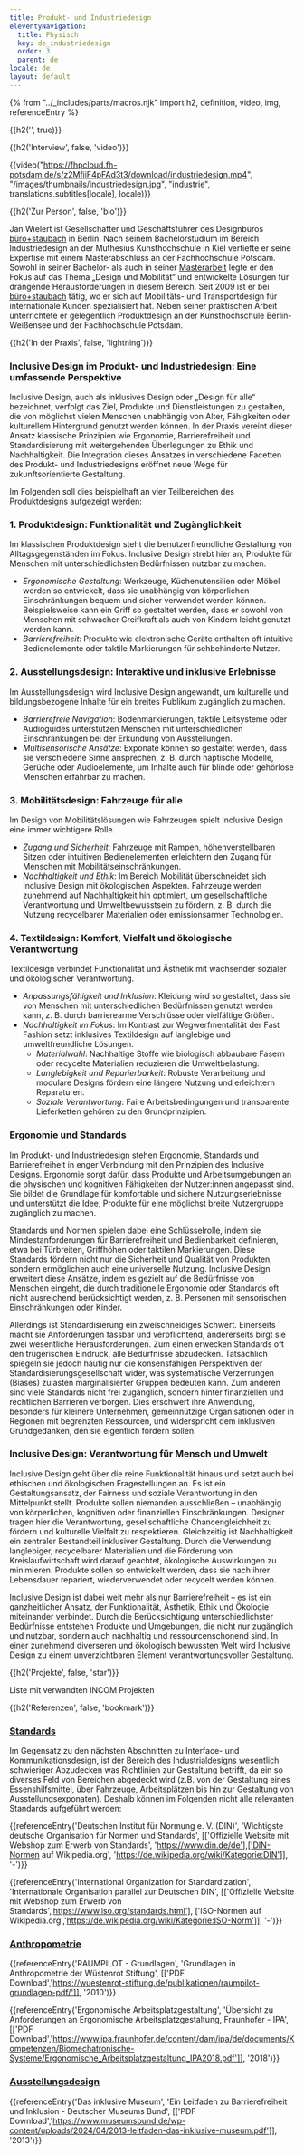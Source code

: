 ```yaml
---
title: Produkt- und Industriedesign
eleventyNavigation:
  title: Physisch
  key: de_industriedesign
  order: 3
  parent: de
locale: de
layout: default
---
```


{% from "../_includes/parts/macros.njk" import h2, definition, video, img, referenceEntry %}

{{h2('', true)}}

{{h2('Interview', false, 'video')}}

{{video("https://fhpcloud.fh-potsdam.de/s/z2MfiiF4pFAd3t3/download/industriedesign.mp4", "/images/thumbnails/industriedesign.jpg", "industrie", translations.subtitles[locale], locale)}}

{{h2('Zur Person', false, 'bio')}}

Jan Wielert ist Gesellschafter und Geschäftsführer des Designbüros [büro+staubach](https://buero-staubach.de/) in Berlin. Nach seinem Bachelorstudium im Bereich Industriedesign an der Muthesius Kunsthochschule in Kiel vertiefte er seine Expertise mit einem Masterabschluss an der Fachhochschule Potsdam. Sowohl in seiner Bachelor- als auch in seiner [Masterarbeit](https://opac.fh-potsdam.de/00/katkey/148765) legte er den Fokus auf das Thema „Design und Mobilität“ und entwickelte Lösungen für drängende Herausforderungen in diesem Bereich. Seit 2009 ist er bei [büro+staubach](https://buero-staubach.de/) tätig, wo er sich auf Mobilitäts- und Transportdesign für internationale Kunden spezialisiert hat. Neben seiner praktischen Arbeit unterrichtete er gelegentlich Produktdesign an der Kunsthochschule Berlin-Weißensee und der Fachhochschule Potsdam.

{{h2('In der Praxis', false, 'lightning')}}

### Inclusive Design im Produkt- und Industriedesign: Eine umfassende Perspektive

Inclusive Design, auch als inklusives Design oder „Design für alle“ bezeichnet, verfolgt das Ziel, Produkte und Dienstleistungen zu gestalten, die von möglichst vielen Menschen unabhängig von Alter, Fähigkeiten oder kulturellem Hintergrund genutzt werden können. In der Praxis vereint dieser Ansatz klassische Prinzipien wie Ergonomie, Barrierefreiheit und Standardisierung mit weitergehenden Überlegungen zu Ethik und Nachhaltigkeit. Die Integration dieses Ansatzes in verschiedene Facetten des Produkt- und Industriedesigns eröffnet neue Wege für zukunftsorientierte Gestaltung.

Im Folgenden soll dies beispielhaft an vier Teilbereichen des Produktdesigns aufgezeigt werden:

### 1. Produktdesign: Funktionalität und Zugänglichkeit

Im klassischen Produktdesign steht die benutzerfreundliche Gestaltung von Alltagsgegenständen im Fokus. Inclusive Design strebt hier an, Produkte für Menschen mit unterschiedlichsten Bedürfnissen nutzbar zu machen.

- *Ergonomische Gestaltung*: Werkzeuge, Küchenutensilien oder Möbel werden so entwickelt, dass sie unabhängig von körperlichen Einschränkungen bequem und sicher verwendet werden können. Beispielsweise kann ein Griff so gestaltet werden, dass er sowohl von Menschen mit schwacher Greifkraft als auch von Kindern leicht genutzt werden kann.
- *Barrierefreiheit*: Produkte wie elektronische Geräte enthalten oft intuitive Bedienelemente oder taktile Markierungen für sehbehinderte Nutzer.

### 2. Ausstellungsdesign: Interaktive und inklusive Erlebnisse

Im Ausstellungsdesign wird Inclusive Design angewandt, um kulturelle und bildungsbezogene Inhalte für ein breites Publikum zugänglich zu machen.

- *Barrierefreie Navigation*: Bodenmarkierungen, taktile Leitsysteme oder Audioguides unterstützen Menschen mit unterschiedlichen Einschränkungen bei der Erkundung von Ausstellungen.
- *Multisensorische Ansätze*: Exponate können so gestaltet werden, dass sie verschiedene Sinne ansprechen, z. B. durch haptische Modelle, Gerüche oder Audioelemente, um Inhalte auch für blinde oder gehörlose Menschen erfahrbar zu machen.

### 3. Mobilitätsdesign: Fahrzeuge für alle

Im Design von Mobilitätslösungen wie Fahrzeugen spielt Inclusive Design eine immer wichtigere Rolle.

- *Zugang und Sicherheit*: Fahrzeuge mit Rampen, höhenverstellbaren Sitzen oder intuitiven Bedienelementen erleichtern den Zugang für Menschen mit Mobilitätseinschränkungen.
- *Nachhaltigkeit und Ethik*: Im Bereich Mobilität überschneidet sich Inclusive Design mit ökologischen Aspekten. Fahrzeuge werden zunehmend auf Nachhaltigkeit hin optimiert, um gesellschaftliche Verantwortung und Umweltbewusstsein zu fördern, z. B. durch die Nutzung recycelbarer Materialien oder emissionsarmer Technologien.

### 4. Textildesign: Komfort, Vielfalt und ökologische Verantwortung

Textildesign verbindet Funktionalität und Ästhetik mit wachsender sozialer und ökologischer Verantwortung.

- *Anpassungsfähigkeit und Inklusion*: Kleidung wird so gestaltet, dass sie von Menschen mit unterschiedlichen Bedürfnissen genutzt werden kann, z. B. durch barrierearme Verschlüsse oder vielfältige Größen.
- *Nachhaltigkeit im Fokus*: Im Kontrast zur Wegwerfmentalität der Fast Fashion setzt inklusives Textildesign auf langlebige und umweltfreundliche Lösungen.
  - *Materialwahl*: Nachhaltige Stoffe wie biologisch abbaubare Fasern oder recycelte Materialien reduzieren die Umweltbelastung.
  - *Langlebigkeit und Reparierbarkeit*: Robuste Verarbeitung und modulare Designs fördern eine längere Nutzung und erleichtern Reparaturen.
  - *Soziale Verantwortung*: Faire Arbeitsbedingungen und transparente Lieferketten gehören zu den Grundprinzipien.

### Ergonomie und Standards

Im Produkt- und Industriedesign stehen Ergonomie, Standards und Barrierefreiheit in enger Verbindung mit den Prinzipien des Inclusive Designs. Ergonomie sorgt dafür, dass Produkte und Arbeitsumgebungen an die physischen und kognitiven Fähigkeiten der Nutzer:innen angepasst sind. Sie bildet die Grundlage für komfortable und sichere Nutzungserlebnisse und unterstützt die Idee, Produkte für eine möglichst breite Nutzergruppe zugänglich zu machen.

Standards und Normen spielen dabei eine Schlüsselrolle, indem sie Mindestanforderungen für Barrierefreiheit und Bedienbarkeit definieren, etwa bei Türbreiten, Griffhöhen oder taktilen Markierungen. Diese Standards fördern nicht nur die Sicherheit und Qualität von Produkten, sondern ermöglichen auch eine universelle Nutzung. Inclusive Design erweitert diese Ansätze, indem es gezielt auf die Bedürfnisse von Menschen eingeht, die durch traditionelle Ergonomie oder Standards oft nicht ausreichend berücksichtigt werden, z. B. Personen mit sensorischen Einschränkungen oder Kinder.

Allerdings ist Standardisierung ein zweischneidiges Schwert. Einerseits macht sie Anforderungen fassbar und verpflichtend, andererseits birgt sie zwei wesentliche Herausforderungen. Zum einen erwecken Standards oft den trügerischen Eindruck, alle Bedürfnisse abzudecken. Tatsächlich spiegeln sie jedoch häufig nur die konsensfähigen Perspektiven der Standardisierungsgesellschaft wider, was systematische Verzerrungen (Biases) zulasten marginalisierter Gruppen bedeuten kann. Zum anderen sind viele Standards nicht frei zugänglich, sondern hinter finanziellen und rechtlichen Barrieren verborgen. Dies erschwert ihre Anwendung, besonders für kleinere Unternehmen, gemeinnützige Organisationen oder in Regionen mit begrenzten Ressourcen, und widerspricht dem inklusiven Grundgedanken, den sie eigentlich fördern sollen.

### Inclusive Design: Verantwortung für Mensch und Umwelt

Inclusive Design geht über die reine Funktionalität hinaus und setzt auch bei ethischen und ökologischen Fragestellungen an. Es ist ein Gestaltungsansatz, der Fairness und soziale Verantwortung in den Mittelpunkt stellt. Produkte sollen niemanden ausschließen – unabhängig von körperlichen, kognitiven oder finanziellen Einschränkungen. Designer tragen hier die Verantwortung, gesellschaftliche Chancengleichheit zu fördern und kulturelle Vielfalt zu respektieren. Gleichzeitig ist Nachhaltigkeit ein zentraler Bestandteil inklusiver Gestaltung. Durch die Verwendung langlebiger, recycelbarer Materialien und die Förderung von Kreislaufwirtschaft wird darauf geachtet, ökologische Auswirkungen zu minimieren. Produkte sollen so entwickelt werden, dass sie nach ihrer Lebensdauer repariert, wiederverwendet oder recycelt werden können.

Inclusive Design ist dabei weit mehr als nur Barrierefreiheit – es ist ein ganzheitlicher Ansatz, der Funktionalität, Ästhetik, Ethik und Ökologie miteinander verbindet. Durch die Berücksichtigung unterschiedlichster Bedürfnisse entstehen Produkte und Umgebungen, die nicht nur zugänglich und nutzbar, sondern auch nachhaltig und ressourcenschonend sind. In einer zunehmend diverseren und ökologisch bewussten Welt wird Inclusive Design zu einem unverzichtbaren Element verantwortungsvoller Gestaltung.

{{h2('Projekte', false, 'star')}}

Liste mit verwandten INCOM Projekten

{{h2('Referenzen', false, 'bookmark')}}

### <ins>Standards</ins>

Im Gegensatz zu den nächsten Abschnitten zu Interface- und Kommunikationsdesign, ist der Bereich des Industrialdesigns wesentlich schwieriger Abzudecken was Richtlinien zur Gestaltung betrifft, da ein so diverses Feld von Bereichen abgedeckt wird (z.B. von der Gestaltung eines Essenshilfsmittel, über Fahrzeuge, Arbeitsplätzen bis hin zur Gestaltung von Ausstellungsexponaten). Deshalb können im Folgenden nicht alle relevanten Standards aufgeführt werden:

{{referenceEntry('Deutschen Institut für Normung e. V. (DIN)', 'Wichtigste deutsche Organisation für Normen und Standards', [['Offizielle Website mit Webshop zum Erwerb von Standards', 'https://www.din.de/de'],['DIN-Normen auf Wikipedia.org', 'https://de.wikipedia.org/wiki/Kategorie:DIN']], '-')}}

{{referenceEntry('International Organization for Standardization', 'Internationale Organisation parallel zur Deutschen DIN', [['Offizielle Website mit Webshop zum Erwerb von Standards','https://www.iso.org/standards.html'], ['ISO-Normen auf Wikipedia.org','https://de.wikipedia.org/wiki/Kategorie:ISO-Norm']], '-')}}

### <ins>Anthropometrie</ins>

{{referenceEntry('RAUMPILOT - Grundlagen', 'Grundlagen in Anthropometrie der Wüstenrot Stiftung', [['PDF Download','https://wuestenrot-stiftung.de/publikationen/raumpilot-grundlagen-pdf/']], '2010')}}

{{referenceEntry('Ergonomische Arbeitsplatzgestaltung', 'Übersicht zu Anforderungen an Ergonomische Arbeitsplatzgestaltung, Fraunhofer - IPA', [['PDF Download','https://www.ipa.fraunhofer.de/content/dam/ipa/de/documents/Kompetenzen/Biomechatronische-Systeme/Ergonomische_Arbeitsplatzgestaltung_IPA2018.pdf']], '2018')}}

### <ins>Ausstellungsdesign</ins>

{{referenceEntry('Das inklusive Museum', 'Ein Leitfaden zu Barrierefreiheit und Inklusion - Deutscher Museums Bund', [['PDF Download','https://www.museumsbund.de/wp-content/uploads/2024/04/2013-leitfaden-das-inklusive-museum.pdf']], '2013')}}


